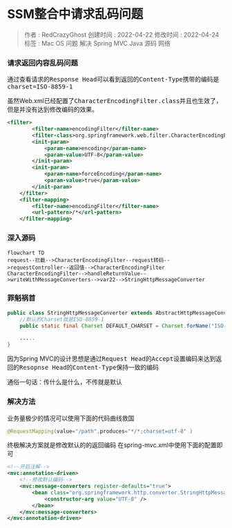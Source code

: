 # SSM整合中请求乱码问题
> 作者 : RedCrazyGhost
> 创建时间 : 2022-04-22 
> 修改时间 : 2022-04-24
> 标签 : <span class="badge bg-secondary">Mac OS</span> <span class="badge bg-danger">问题</span> <span class="badge bg-success">解决</span> <span class="badge rounded-pill bg-success">Spring MVC</span> <span class="badge bg-primary">Java</span> <span class="badge bg-black">源码</span> <span class="badge bg-black">网络</span> 

### 请求返回内容乱码问题
通过查看请求的<kbd>Response Head</kbd>可以看到返回的<kbd>Content-Type</kbd>携带的编码是<kbd>charset=ISO-8859-1</kbd>

虽然Web.xml已经配置了<kbd>CharacterEncodingFilter.class</kbd>并且也生效了，但是并没有达到修改编码的效果。
```xml
<filter>
        <filter-name>encodingFilter</filter-name>
        <filter-class>org.springframework.web.filter.CharacterEncodingFilter</filter-class>
        <init-param>
            <param-name>encoding</param-name>
            <param-value>UTF-8</param-value>
        </init-param>
        <init-param>
            <param-name>forceEncoding</param-name>
            <param-value>true</param-value>
        </init-param>
    </filter>
    <filter-mapping>
        <filter-name>encodingFilter</filter-name>
        <url-pattern>/*</url-pattern>
    </filter-mapping>
```

### 深入源码
```mermaid
flowchart TD
request--拦截-->CharacterEncodingFilter--request转码-->requestController--返回值-->CharacterEncodingFilter
CharacterEncodingFilter-->handleReturnValue-->writeWithMessageConverters-->var22-->StringHttpMessageConverter
```

### 罪魁祸首
```java
public class StringHttpMessageConverter extends AbstractHttpMessageConverter<String> {
    //默认的Charset就是ISO-8859-1
    public static final Charset DEFAULT_CHARSET = Charset.forName("ISO-8859-1");

    .....
}
```
因为Spring MVC的设计思想是通过<kbd>Request Head</kbd>的<kbd>Accept</kbd>设置编码来达到返回的<kbd>Resopnse Head</kbd>的<kbd>Content-Type</kbd>保持一致的编码

通俗一句话：传什么是什么，不传就是默认

### 解决方法
业务量极少的情况可以使用下面的代码曲线救国
```java
@RequestMapping(value="/path",produces="*/*;charset=utf-8" )
```

终极解决方案就是修改默认的的返回编码
在spring-mvc.xml中使用下面的配置即可
```xml
<!--开启注解-->
<mvc:annotation-driven>
    <!--修改默认编码-->
    <mvc:message-converters register-defaults="true">
        <bean class="org.springframework.http.converter.StringHttpMessageConverter">
            <constructor-arg value="UTF-8" />
        </bean>
    </mvc:message-converters>
</mvc:annotation-driven>
```
